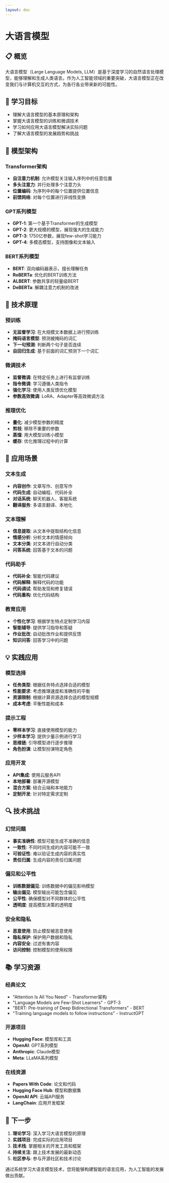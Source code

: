 ```yaml
---
layout: doc
---
```


# 大语言模型

## 📋 概览

大语言模型（Large Language Models, LLM）是基于深度学习的自然语言处理模型，能够理解和生成人类语言。作为人工智能领域的重要突破，大语言模型正在改变我们与计算机交互的方式，为各行各业带来新的可能性。

## 🎯 学习目标

- 理解大语言模型的基本原理和架构
- 掌握大语言模型的训练和微调技术
- 学习如何应用大语言模型解决实际问题
- 了解大语言模型的发展趋势和挑战

## 🧠 模型架构

### Transformer架构
- **自注意力机制**: 允许模型关注输入序列中的任意位置
- **多头注意力**: 并行处理多个注意力头
- **位置编码**: 为序列中的每个位置提供位置信息
- **前馈网络**: 对每个位置进行非线性变换

### GPT系列模型
- **GPT-1**: 第一个基于Transformer的生成模型
- **GPT-2**: 更大规模的模型，展现强大的生成能力
- **GPT-3**: 1750亿参数，展现few-shot学习能力
- **GPT-4**: 多模态模型，支持图像和文本输入

### BERT系列模型
- **BERT**: 双向编码器表示，擅长理解任务
- **RoBERTa**: 优化的BERT训练方法
- **ALBERT**: 参数共享的轻量级BERT
- **DeBERTa**: 解耦注意力机制的改进

## 🔧 技术原理

### 预训练
- **无监督学习**: 在大规模文本数据上进行预训练
- **掩码语言模型**: 预测被掩码的词汇
- **下一句预测**: 判断两个句子是否连续
- **自回归生成**: 基于前面的词汇预测下一个词汇

### 微调技术
- **监督微调**: 在特定任务上进行有监督训练
- **指令微调**: 学习遵循人类指令
- **强化学习**: 使用人类反馈优化模型
- **参数高效微调**: LoRA、Adapter等高效微调方法

### 推理优化
- **量化**: 减少模型参数的精度
- **剪枝**: 移除不重要的参数
- **蒸馏**: 用大模型训练小模型
- **缓存**: 优化推理过程中的计算

## 🌟 应用场景

### 文本生成
- **内容创作**: 文章写作、创意写作
- **代码生成**: 自动编程、代码补全
- **对话系统**: 聊天机器人、客服系统
- **翻译服务**: 多语言翻译、本地化

### 文本理解
- **信息提取**: 从文本中提取结构化信息
- **情感分析**: 分析文本的情感倾向
- **文本分类**: 对文本进行自动分类
- **问答系统**: 回答基于文本的问题

### 代码助手
- **代码补全**: 智能代码建议
- **代码解释**: 解释代码的功能
- **代码调试**: 帮助发现和修复错误
- **代码重构**: 优化代码结构

### 教育应用
- **个性化学习**: 根据学生特点定制学习内容
- **智能辅导**: 提供学习指导和答疑
- **作业批改**: 自动批改作业和提供反馈
- **知识问答**: 回答学习中的问题

## 💡 实践应用

### 模型选择
- **任务类型**: 根据任务特点选择合适的模型
- **性能要求**: 考虑推理速度和准确性的平衡
- **资源限制**: 根据计算资源选择合适的模型规模
- **成本考虑**: 平衡性能和成本

### 提示工程
- **零样本学习**: 直接使用模型的能力
- **少样本学习**: 提供少量示例进行学习
- **思维链**: 引导模型进行逐步推理
- **角色扮演**: 让模型扮演特定角色

### 应用开发
- **API集成**: 使用云服务API
- **本地部署**: 部署开源模型
- **混合方案**: 结合云端和本地能力
- **定制开发**: 针对特定需求定制

## 🔍 技术挑战

### 幻觉问题
- **事实准确性**: 模型可能生成不准确的信息
- **一致性**: 不同时间生成的内容可能不一致
- **可验证性**: 难以验证生成内容的真实性
- **责任归属**: 生成内容的责任归属问题

### 偏见和公平性
- **训练数据偏见**: 训练数据中的偏见影响模型
- **输出偏见**: 模型输出可能包含偏见
- **公平性**: 确保模型对不同群体的公平性
- **透明度**: 提高模型决策的透明度

### 安全和隐私
- **恶意使用**: 防止模型被恶意使用
- **隐私保护**: 保护用户数据和隐私
- **内容安全**: 过滤有害内容
- **访问控制**: 控制模型的使用权限

## 📚 学习资源

### 经典论文
- "Attention Is All You Need" - Transformer架构
- "Language Models are Few-Shot Learners" - GPT-3
- "BERT: Pre-training of Deep Bidirectional Transformers" - BERT
- "Training language models to follow instructions" - InstructGPT

### 开源项目
- **Hugging Face**: 模型库和工具
- **OpenAI**: GPT系列模型
- **Anthropic**: Claude模型
- **Meta**: LLaMA系列模型

### 在线资源
- **Papers With Code**: 论文和代码
- **Hugging Face Hub**: 模型和数据集
- **OpenAI API**: 云端API服务
- **LangChain**: 应用开发框架

## 🎯 下一步

1. **理论学习**: 深入学习大语言模型的原理
2. **实践项目**: 完成实际的应用项目
3. **技术栈**: 掌握相关的开发工具和框架
4. **持续关注**: 跟上技术发展的最新动态
5. **社区参与**: 参与开源社区和技术讨论

通过系统学习大语言模型技术，您将能够构建智能的语言应用，为人工智能的发展做出贡献。
